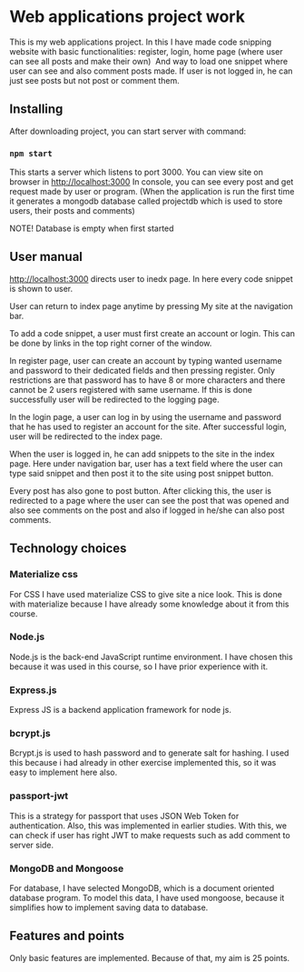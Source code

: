 # Web applications project work
This is my web applications project. In this I have made code snipping website with basic functionalities: register, login, home page (where user can see all posts and make their own) 
And way to load one snippet where user can see and also comment posts made. If user is not logged in, he can just see posts but not post or comment them.

## Installing

After downloading project, you can start server with command:
### `npm start`
This starts a server which listens to port 3000.
You can view site on browser in [http://localhost:3000](http://localhost:3000)
In console, you can see every post and get request made by user or program.
(When the application is run the first time it generates a mongodb database called projectdb which is used to store users, their posts and comments)

NOTE! Database is empty when first started

## User manual
[http://localhost:3000](http://localhost:3000) directs user to inedx page. In here every code snippet is shown to user.

User can return to index page anytime by pressing My site at the navigation bar.

To add a code snippet, a user must first create an account or login. This can be done by links in the top right corner of the window. 

In register page, user can create an account by typing wanted username and password to their dedicated fields and then pressing register. Only restrictions are that password has to have
8 or more characters and there cannot be 2 users registered with same username. If this is done successfully user will be redirected to the logging page.

In the login page, a user can log in by using the username and password that he has used to register an account for the site. After successful login, user will be redirected to the index page.

When the user is logged in, he can add snippets to the site in the index page. Here under navigation bar, user has a text field where the user can type said snippet and then post it to the site using post snippet button.

Every post has also gone to post button. After clicking this, the user is redirected to a page where the user can see the post that was opened and also see comments on the post and also if logged in he/she can also post comments.

## Technology choices

### Materialize css
For CSS I have used materialize CSS to give site a nice look. This is done with materialize
because I have already some knowledge about it from this course.

### Node.js
Node.js is the back-end JavaScript runtime environment. I have chosen this because it was used in this course, so I have prior experience with it.

### Express.js
Express JS is a backend application framework for node js.

### bcrypt.js
Bcrypt.js is used to hash password and to generate salt for hashing. I used this because i had already in other exercise implemented this, so it was easy to implement here also.

### passport-jwt 
This is a strategy for passport that uses JSON Web Token for authentication. Also, this was implemented in earlier studies. With this, we can check if user
has right JWT to make requests such as add comment to server side.

### MongoDB and Mongoose
For database, I have selected MongoDB, which is a document oriented database program. To model this data, I have used mongoose, because it simplifies how to implement saving data to database.

## Features and points
Only basic features are implemented. Because of that, my aim is 25 points.
